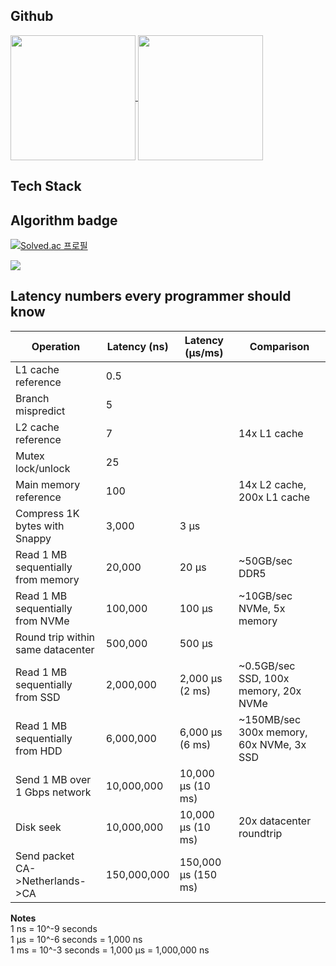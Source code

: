 ## Github

<a href="https://github.com/KenWR">
  <img height=200 align="center" src="https://github-readme-stats-delta-mauve.vercel.app/api?username=KenWR" />
</a>   


<a href="https://github.com/KenWR">
  <img height=200 align="center" src="https://github-readme-stats-delta-mauve.vercel.app/api/top-langs?username=KenWR&layout=compact&langs_count=8&card_width=320" />
</a>


## Tech Stack




## Algorithm badge

[![Solved.ac
프로필](http://mazassumnida.wtf/api/v2/generate_badge?boj=jiwojung)](https://solved.ac/jiwojung)   

![](https://leetcard.jacoblin.cool/jiwojung?ext=contest)   

## Latency numbers every programmer should know

| Operation                          | Latency (ns) | Latency (µs/ms)     | Comparison                               |
| ---------------------------------- | ------------ | ------------------- | ---------------------------------------- |
| L1 cache reference                 | 0.5          |                     |                                          |
| Branch mispredict                  | 5            |                     |                                          |
| L2 cache reference                 | 7            |                     | 14x L1 cache                             |
| Mutex lock/unlock                  | 25           |                     |                                          |
| Main memory reference              | 100          |                     | 14x L2 cache, 200x L1 cache              |
| Compress 1K bytes with Snappy      | 3,000        | 3 µs                |                                          |
| Read 1 MB sequentially from memory | 20,000       | 20 µs               | ~50GB/sec DDR5                           |
| Read 1 MB sequentially from NVMe   | 100,000      | 100 µs              | ~10GB/sec NVMe, 5x memory                |
| Round trip within same datacenter  | 500,000      | 500 µs              |                                          |
| Read 1 MB sequentially from SSD    | 2,000,000    | 2,000 µs (2 ms)     | ~0.5GB/sec SSD, 100x memory, 20x NVMe    |
| Read 1 MB sequentially from HDD    | 6,000,000    | 6,000 µs (6 ms)     | ~150MB/sec 300x memory, 60x NVMe, 3x SSD |
| Send 1 MB over 1 Gbps network      | 10,000,000   | 10,000 µs (10 ms)   |                                          |
| Disk seek                          | 10,000,000   | 10,000 µs (10 ms)   | 20x datacenter roundtrip                 |
| Send packet CA->Netherlands->CA    | 150,000,000  | 150,000 µs (150 ms) |                                          |

   
**Notes**   
1 ns = 10^-9 seconds   
1 µs = 10^-6 seconds = 1,000 ns   
1 ms = 10^-3 seconds = 1,000 µs = 1,000,000 ns   

<!-- <img src="{BadgeURLHere}" />       ![image]({BadgeURLHere}) -->


